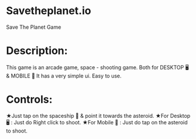 # Savetheplanet.io
Save The Planet Game 

# Description:
This game is an arcade game, space - shooting game. Both for DESKTOP 🖥️ & MOBILE 📱
It has a very simple ui. Easy to use. 

# Controls:
★Just tap on the spaceship 🚀 & point it towards the asteroid.
★For Desktop 🖥️ : Just do Right click to shoot.
★For Mobile 📱 : Just do tap on the asteroid to shoot.
